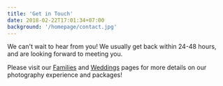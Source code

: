 ```yaml
---
title: 'Get in Touch'
date: 2018-02-22T17:01:34+07:00
background: '/homepage/contact.jpg'
---
```


We can't wait to hear from you! We usually get back within 24-48 hours, and are looking forward to meeting you.

Please visit our [Families](/portfolio/families) and [Weddings](/portfolio/weddings) pages for more details on our photography experience and packages!